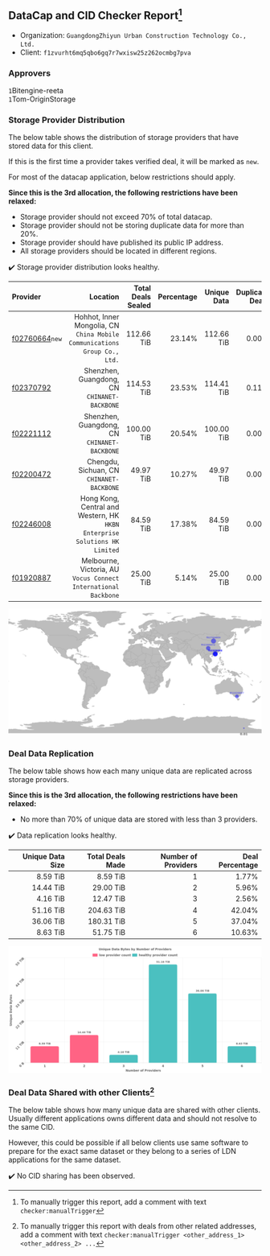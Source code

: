 ## DataCap and CID Checker Report[^1]
 - Organization: `GuangdongZhiyun Urban Construction Technology Co., Ltd.`
 - Client: `f1zvurht6mq5qbo6gq7r7wxisw25z262ocmbg7pva`
### Approvers
`1`Bitengine-reeta<br/>`1`Tom-OriginStorage

### Storage Provider Distribution
The below table shows the distribution of storage providers that have stored data for this client.

If this is the first time a provider takes verified deal, it will be marked as `new`.

For most of the datacap application, below restrictions should apply.

**Since this is the 3rd allocation, the following restrictions have been relaxed:**
 - Storage provider should not exceed 70% of total datacap.
 - Storage provider should not be storing duplicate data for more than 20%.
 - Storage provider should have published its public IP address.
 - All storage providers should be located in different regions.

✔️ Storage provider distribution looks healthy.

| Provider                                                    |                                                                      Location | Total Deals Sealed | Percentage | Unique Data | Duplicate Deals |
| :---------------------------------------------------------- | ----------------------------------------------------------------------------: | -----------------: | ---------: | ----------: | --------------: |
| [f02760664](https://filfox.info/en/address/f02760664)`new`  |  Hohhot, Inner Mongolia, CN<br/>`China Mobile Communications Group Co., Ltd.` |         112.66 TiB |     23.14% |  112.66 TiB |           0.00% |
| [f02370792](https://filfox.info/en/address/f02370792)       |                               Shenzhen, Guangdong, CN<br/>`CHINANET-BACKBONE` |         114.53 TiB |     23.53% |  114.41 TiB |           0.11% |
| [f02221112](https://filfox.info/en/address/f02221112)       |                               Shenzhen, Guangdong, CN<br/>`CHINANET-BACKBONE` |         100.00 TiB |     20.54% |  100.00 TiB |           0.00% |
| [f02200472](https://filfox.info/en/address/f02200472)       |                                  Chengdu, Sichuan, CN<br/>`CHINANET-BACKBONE` |          49.97 TiB |     10.27% |   49.97 TiB |           0.00% |
| [f02246008](https://filfox.info/en/address/f02246008)       | Hong Kong, Central and Western, HK<br/>`HKBN Enterprise Solutions HK Limited` |          84.59 TiB |     17.38% |   84.59 TiB |           0.00% |
| [f01920887](https://filfox.info/en/address/f01920887)       |            Melbourne, Victoria, AU<br/>`Vocus Connect International Backbone` |          25.00 TiB |      5.14% |   25.00 TiB |           0.00% |

<img src="https://raw.githubusercontent.com/data-preservation-programs/filplus-checker-assets/main/filecoin-project/filecoin-plus-large-datasets/issues/2184/1695264919906.png"/>

### Deal Data Replication
The below table shows how each many unique data are replicated across storage providers.


**Since this is the 3rd allocation, the following restrictions have been relaxed:**
- No more than 70% of unique data are stored with less than 3 providers.

✔️ Data replication looks healthy.

| Unique Data Size | Total Deals Made | Number of Providers | Deal Percentage |
| ---------------: | ---------------: | ------------------: | --------------: |
|         8.59 TiB |         8.59 TiB |                   1 |           1.77% |
|        14.44 TiB |        29.00 TiB |                   2 |           5.96% |
|         4.16 TiB |        12.47 TiB |                   3 |           2.56% |
|        51.16 TiB |       204.63 TiB |                   4 |          42.04% |
|        36.06 TiB |       180.31 TiB |                   5 |          37.04% |
|         8.63 TiB |        51.75 TiB |                   6 |          10.63% |

<img src="https://raw.githubusercontent.com/data-preservation-programs/filplus-checker-assets/main/filecoin-project/filecoin-plus-large-datasets/issues/2184/1695264921091.png"/>

### Deal Data Shared with other Clients[^3]
The below table shows how many unique data are shared with other clients.
Usually different applications owns different data and should not resolve to the same CID.

However, this could be possible if all below clients use same software to prepare for the exact same dataset or they belong to a series of LDN applications for the same dataset.

✔️ No CID sharing has been observed.

[^1]: To manually trigger this report, add a comment with text `checker:manualTrigger`

[^2]: Deals from those addresses are combined into this report as they are specified with `checker:manualTrigger`

[^3]: To manually trigger this report with deals from other related addresses, add a comment with text `checker:manualTrigger <other_address_1> <other_address_2> ...`
